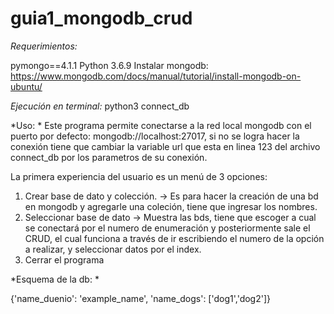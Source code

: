 # guia1_mongodb_crud


*Requerimientos:*

pymongo==4.1.1
Python 3.6.9
Instalar mongodb: https://www.mongodb.com/docs/manual/tutorial/install-mongodb-on-ubuntu/


*Ejecución en terminal:*
python3 connect_db


*Uso: *
Este programa permite conectarse a la red local mongodb con el puerto por defecto: mongodb://localhost:27017, si no se logra hacer la conexión
tiene que cambiar la variable url que esta en linea 123 del archivo connect_db por los parametros de su conexión.

La primera experiencia del usuario es un menú de 3 opciones:
1. Crear base de dato y colección. -> Es para hacer la creación de una bd en mongodb y agregarle una coleción, tiene que ingresar los nombres.
2. Seleccionar base de dato ->  Muestra las bds, tiene que escoger a cual se conectará por el numero de enumeración y posteriormente sale el CRUD, el cual funciona a través de ir escribiendo el numero de la opción a realizar, y seleccionar datos por el index.
3. Cerrar el programa 



*Esquema de la db: *

{'name_duenio': 'example_name', 'name_dogs': ['dog1','dog2']}
